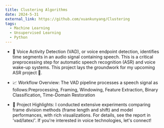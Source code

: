 ```yaml
---
title: Clustering Algorithms
date: 2024-5-31
external_link: https://github.com/xuankunyang/Clustering
tags:
  - Machine Learning
  - Unsupervised Learning
  - Python
---
```


- 🎯 Voice Activity Detection (VAD), or voice endpoint detection, identifies time segments in an audio signal containing speech. This is a critical preprocessing step for automatic speech recognition (ASR) and voice wake-up systems. This project lays the groundwork for my upcoming ASR project 🤭.

- 📈 Workflow Overview: The VAD pipeline processes a speech signal as follows:Preprocessing, Framing, Windowing, Feature Extraction, Binary Classification, Time-Domain Restoration
- 🍻 Project Highlights: I conducted extensive experiments comparing frame division methods (frame length and shift) and model performances, with rich visualizations. For details, see the report in 'vad/latex/'. If you're interested in voice technologies, let's connect!

<!--more-->
